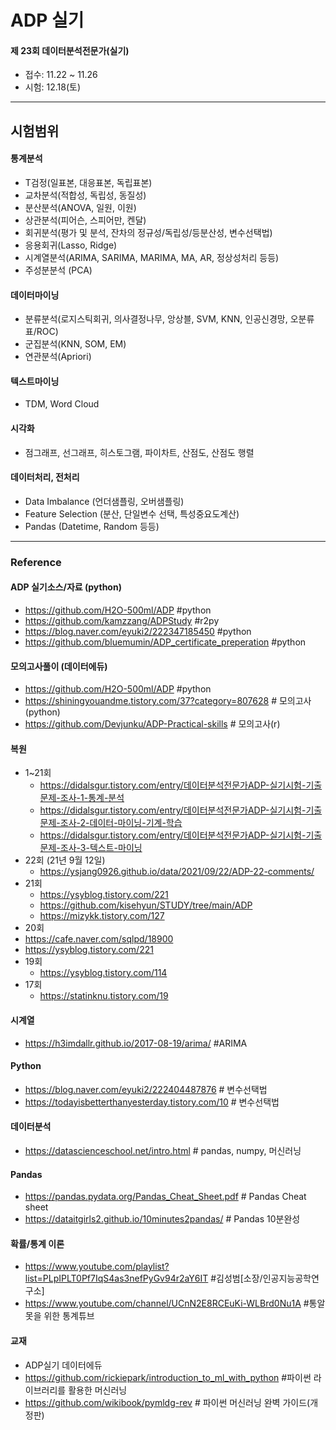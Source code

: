 # ADP 실기
#### 제 23회 데이터분석전문가(실기)
- 접수: 11.22 ~ 11.26
- 시험: 12.18(토)
***
## 시험범위
#### 통계분석
- T검정(일표본, 대응표본, 독립표본)
- 교차분석(적합성, 독립성, 동질성)
- 분산분석(ANOVA, 일원, 이원) 
- 상관분석(피어슨, 스피어만, 켄달)  
- 회귀분석(평가 및 분석, 잔차의 정규성/독립성/등분산성, 변수선택법)
- 응용회귀(Lasso, Ridge)
- 시계열분석(ARIMA, SARIMA, MARIMA, MA, AR, 정상성처리 등등)
- 주성분분석 (PCA)
#### 데이터마이닝
- 분류분석(로지스틱회귀, 의사결정나무, 앙상블, SVM, KNN, 인공신경망, 오분류표/ROC)
- 군집분석(KNN, SOM, EM)
- 연관분석(Apriori)
#### 텍스트마이닝
- TDM, Word Cloud
#### 시각화
- 점그래프, 선그래프, 히스토그램, 파이차트, 산점도, 산점도 행렬
#### 데이터처리, 전처리
- Data Imbalance (언더샘플링, 오버샘플링)
- Feature Selection (분산, 단일변수 선택, 특성중요도계산)
- Pandas (Datetime, Random 등등)
 
***
### Reference
#### ADP 실기소스/자료 (python)
- https://github.com/H2O-500ml/ADP #python
- https://github.com/kamzzang/ADPStudy  #r2py
- https://blog.naver.com/eyuki2/222347185450 #python
- https://github.com/bluemumin/ADP_certificate_preperation #python

#### 모의고사풀이 (데이터에듀)
- https://github.com/H2O-500ml/ADP #python
- https://shiningyouandme.tistory.com/37?category=807628 # 모의고사(python)
- https://github.com/Devjunku/ADP-Practical-skills # 모의고사(r)

#### 복원
- 1~21회
  - https://didalsgur.tistory.com/entry/데이터분석전문가ADP-실기시험-기출문제-조사-1-통계-분석
  - https://didalsgur.tistory.com/entry/데이터분석전문가ADP-실기시험-기출문제-조사-2-데이터-마이닝-기계-학습
  - https://didalsgur.tistory.com/entry/데이터분석전문가ADP-실기시험-기출문제-조사-3-텍스트-마이닝
- 22회 (21년 9월 12일)
  - https://ysjang0926.github.io/data/2021/09/22/ADP-22-comments/
- 21회
  - https://ysyblog.tistory.com/221
  - https://github.com/kisehyun/STUDY/tree/main/ADP
  - https://mizykk.tistory.com/127
- 20회
 - https://cafe.naver.com/sqlpd/18900
 - https://ysyblog.tistory.com/221
- 19회
  - https://ysyblog.tistory.com/114
- 17회
  - https://statinknu.tistory.com/19  

#### 시계열
- https://h3imdallr.github.io/2017-08-19/arima/ #ARIMA

#### Python
- https://blog.naver.com/eyuki2/222404487876 # 변수선택법
- https://todayisbetterthanyesterday.tistory.com/10 # 변수선택법

#### 데이터분석 
- https://datascienceschool.net/intro.html # pandas, numpy, 머신러닝

#### Pandas 
- https://pandas.pydata.org/Pandas_Cheat_Sheet.pdf # Pandas Cheat sheet 
- https://dataitgirls2.github.io/10minutes2pandas/ # Pandas 10분완성 

#### 확률/통계 이론
- https://www.youtube.com/playlist?list=PLpIPLT0Pf7IqS4as3nefPyGv94r2aY6IT #김성범[소장/인공지능공학연구소]
- https://www.youtube.com/channel/UCnN2E8RCEuKi-WLBrd0Nu1A #통알못을 위한 통계튜브 


#### 교재
- ADP실기 데이터에듀
- https://github.com/rickiepark/introduction_to_ml_with_python #파이썬 라이브러리를 활용한 머신러닝
- https://github.com/wikibook/pymldg-rev # 파이썬 머신러닝 완벽 가이드(개정판)
